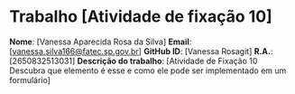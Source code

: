 # Trabalho [Atividade de fixação 10]
**Nome**: [Vanessa Aparecida Rosa da Silva]
**Email**: [vanessa.silva166@fatec.sp.gov.br]
**GitHub ID**: [Vanessa Rosagit]
**R.A.**: [2650832513031]
**Descrição do trabalho**:
[Atividade de Fixação 10
 Descubra que elemento é esse e como ele pode ser implementado em um formulário]